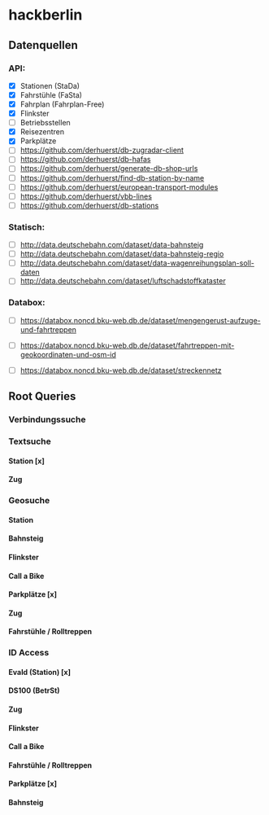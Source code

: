 # hackberlin
## Datenquellen
### API:

- [x] Stationen (StaDa)
- [x] Fahrstühle (FaSta)
- [x] Fahrplan (Fahrplan-Free)
- [x] Flinkster 
- [ ] Betriebsstellen
- [x] Reisezentren
- [x] Parkplätze
- [ ] https://github.com/derhuerst/db-zugradar-client
- [ ] https://github.com/derhuerst/db-hafas
- [ ] https://github.com/derhuerst/generate-db-shop-urls
- [ ] https://github.com/derhuerst/find-db-station-by-name
- [ ] https://github.com/derhuerst/european-transport-modules
- [ ] https://github.com/derhuerst/vbb-lines
- [ ] https://github.com/derhuerst/db-stations

### Statisch:
- [ ] http://data.deutschebahn.com/dataset/data-bahnsteig
- [ ] http://data.deutschebahn.com/dataset/data-bahnsteig-regio
- [ ] http://data.deutschebahn.com/dataset/data-wagenreihungsplan-soll-daten
- [ ] http://data.deutschebahn.com/dataset/luftschadstoffkataster

### Databox:
- [ ] https://databox.noncd.bku-web.db.de/dataset/mengengerust-aufzuge-und-fahrtreppen
- [ ] https://databox.noncd.bku-web.db.de/dataset/fahrtreppen-mit-geokoordinaten-und-osm-id
- [ ] https://databox.noncd.bku-web.db.de/dataset/streckennetz


## Root Queries

### Verbindungssuche

### Textsuche
#### Station [x]
#### Zug

### Geosuche
#### Station
#### Bahnsteig
#### Flinkster
#### Call a Bike
#### Parkplätze [x]
#### Zug
#### Fahrstühle / Rolltreppen

### ID Access
#### EvaId (Station) [x]
#### DS100 (BetrSt)
#### Zug
#### Flinkster
#### Call a Bike
#### Fahrstühle / Rolltreppen
#### Parkplätze [x]
#### Bahnsteig
